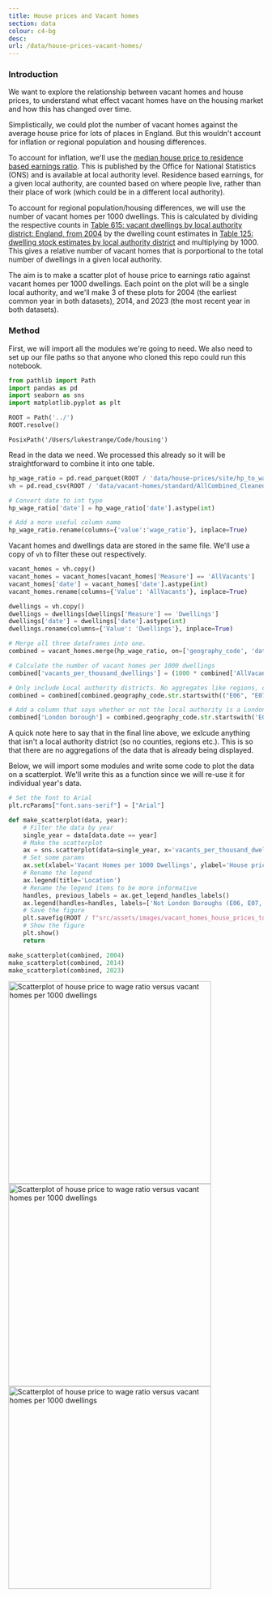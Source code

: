 ```yaml
---
title: House prices and Vacant homes
section: data
colour: c4-bg
desc: 
url: /data/house-prices-vacant-homes/
---
```

### Introduction

We want to explore the relationship between vacant homes and house prices, to understand what effect vacant homes have on the housing market and how this has changed over time. 

Simplistically, we could plot the number of vacant homes against the average house price for lots of places in England. But this wouldn't account for inflation or regional population and housing differences.

To account for inflation, we'll use the [median house price to residence based earnings ratio](https://www.ons.gov.uk/peoplepopulationandcommunity/housing/datasets/ratioofhousepricetoresidencebasedearningslowerquartileandmedian). This is published by the Office for National Statistics (ONS) and is available at local authority level. Residence based earnings, for a given local authority, are counted based on where people live, rather than their place of work (which could be in a different local authority).

To account for regional population/housing differences, we will use the number of vacant homes per 1000 dwellings. This is calculated by dividing the respective counts in [Table 615: vacant dwellings by local authority district: England, from 2004](https://www.gov.uk/government/statistical-data-sets/live-tables-on-dwelling-stock-including-vacants) by the dwelling count estimates in [Table 125: dwelling stock estimates by local authority district](https://www.gov.uk/government/statistical-data-sets/live-tables-on-dwelling-stock-including-vacants) and multiplying by 1000. This gives a relative number of vacant homes that is porportional to the total number of dwellings in a given local authority.

The aim is to make a scatter plot of house price to earnings ratio against vacant homes per 1000 dwellings. Each point on the plot will be a single local authority, and we'll make 3 of these plots for 2004 (the earliest common year in both datasets), 2014, and 2023 (the most recent year in both datasets).

### Method

First, we will import all the modules we're going to need. We also need to set up our file paths so that anyone who cloned this repo could run this notebook.


```python
from pathlib import Path
import pandas as pd
import seaborn as sns
import matplotlib.pyplot as plt

ROOT = Path('../')
ROOT.resolve()
```




    PosixPath('/Users/lukestrange/Code/housing')



Read in the data we need. We processed this already so it will be straightforward to combine it into one table.


```python
hp_wage_ratio = pd.read_parquet(ROOT / 'data/house-prices/site/hp_to_wage_ratio.parquet')
vh = pd.read_csv(ROOT / 'data/vacant-homes/standard/AllCombined_Cleaned_2024.csv')
```


```python
# Convert date to int type
hp_wage_ratio['date'] = hp_wage_ratio['date'].astype(int)

# Add a more useful column name
hp_wage_ratio.rename(columns={'value':'wage_ratio'}, inplace=True)
```

Vacant homes and dwellings data are stored in the same file. We'll use a copy of `vh` to filter these out respectively.


```python
vacant_homes = vh.copy()
vacant_homes = vacant_homes[vacant_homes['Measure'] == 'AllVacants']
vacant_homes['date'] = vacant_homes['date'].astype(int)
vacant_homes.rename(columns={'Value': 'AllVacants'}, inplace=True)
```


```python
dwellings = vh.copy()
dwellings = dwellings[dwellings['Measure'] == 'Dwellings']
dwellings['date'] = dwellings['date'].astype(int)
dwellings.rename(columns={'Value': 'Dwellings'}, inplace=True)
```


```python
# Merge all three dataframes into one.
combined = vacant_homes.merge(hp_wage_ratio, on=['geography_code', 'date'], how='inner').merge(dwellings, on=['geography_code', 'date'], how='inner')

# Calculate the number of vacant homes per 1000 dwellings
combined['vacants_per_thousand_dwellings'] = (1000 * combined['AllVacants'] / combined['Dwellings']).round()

# Only include Local authority districts. No aggregates like regions, counties etc.
combined = combined[combined.geography_code.str.startswith(("E06", "E07", "E08", "E09"))]

# Add a column that says whether or not the local authority is a London Borough (E09 codes).
combined['London borough'] = combined.geography_code.str.startswith('E09')
```

A quick note here to say that in the final line above, we exlcude anything that isn't a local authority district (so no counties, regions etc.). This is so that there are no aggregations of the data that is already being displayed.

Below, we will import some modules and write some code to plot the data on a scatterplot. We'll write this as a function since we will re-use it for individual year's data.


```python
# Set the font to Arial
plt.rcParams["font.sans-serif"] = ["Arial"] 

def make_scatterplot(data, year):
    # Filter the data by year
    single_year = data[data.date == year]
    # Make the scatterplot
    ax = sns.scatterplot(data=single_year, x='vacants_per_thousand_dwellings', y='wage_ratio', hue='London borough')
    # Set some params
    ax.set(xlabel='Vacant Homes per 1000 Dwellings', ylabel='House price to residence-based earnings ratio', title=str(year), xlim=(0, 100), ylim=(0, 25))
    # Rename the legend
    ax.legend(title='Location')
    # Rename the legend items to be more informative
    handles, previous_labels = ax.get_legend_handles_labels()
    ax.legend(handles=handles, labels=['Not London Boroughs (E06, E07, E08)', 'London Boroughs (E09)'])
    # Save the figure
    plt.savefig(ROOT / f"src/assets/images/vacant_homes_house_prices_to_wage_ratio/{year}.png")
    # Show the figure
    plt.show()
    return
```


```python
make_scatterplot(combined, 2004)
make_scatterplot(combined, 2014)
make_scatterplot(combined, 2023)
```


    
 <img src="/assets/images/vacant_homes_house_prices_to_wage_ratio/2004.png" alt="Scatterplot of house price to wage ratio versus vacant homes per 1000 dwellings" height="400"> 
    
 <img src="/assets/images/vacant_homes_house_prices_to_wage_ratio/2014.png" alt="Scatterplot of house price to wage ratio versus vacant homes per 1000 dwellings" height="400"> 
    
 <img src="/assets/images/vacant_homes_house_prices_to_wage_ratio/2023.png" alt="Scatterplot of house price to wage ratio versus vacant homes per 1000 dwellings" height="400"> 
    

